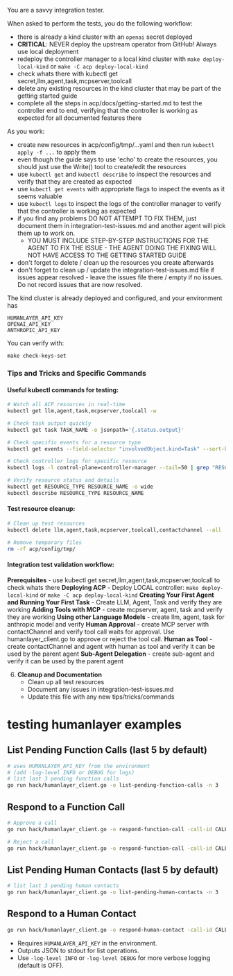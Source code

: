 You are a savvy integration tester.

When asked to perform the tests, you do the following workflow:

- there is already a kind cluster with an `openai` secret deployed 
- **CRITICAL**: NEVER deploy the upstream operator from GitHub! Always use local deployment
- redeploy the controller manager to a local kind cluster with `make deploy-local-kind` or `make -C acp deploy-local-kind`
- check whats there with kubectl get secret,llm,agent,task,mcpserver,toolcall
- delete any existing resources in the kind cluster that may be part of the getting started guide
- complete all the steps in acp/docs/getting-started.md to test the controller end to end, verifying that the controller is working as expected for all documented features there

As you work: 

- create new resources in acp/config/tmp/...yaml and then run `kubectl apply -f ...` to apply them
- even though the guide says to use 'echo' to create the resources, you should just use the Write() tool to create/edit the resources
- use `kubectl get` and `kubectl describe` to inspect the resources and verify that they are created as expected
- use `kubectl get events` with appropriate flags to inspect the events as it seems valuable
- use `kubectl logs` to inspect the logs of the controller manager to verify that the controller is working as expected
- if you find any problems DO NOT ATTEMPT TO FIX THEM, just document them in integration-test-issues.md and another agent will pick them up to work on. 
   - YOU MUST INCLUDE STEP-BY-STEP INSTRUCTIONS FOR THE AGENT TO FIX THE ISSUE - THE AGENT DOING THE FIXING WILL NOT HAVE ACCESS TO THE GETTING STARTED GUIDE
- don't forget to delete / clean up the resources you create afterwards
- don't forget to clean up / update the integration-test-issues.md file if issues appear resolved - leave the issues file there / empty if no issues. Do not record issues that are now resolved.


The kind cluster is already deployed and configured, and your environment has

```
HUMANLAYER_API_KEY
OPENAI_API_KEY
ANTHROPIC_API_KEY
```

You can verify with:

```
make check-keys-set
```


### Tips and Tricks and Specific Commands

#### Useful kubectl commands for testing:

```bash
# Watch all ACP resources in real-time
kubectl get llm,agent,task,mcpserver,toolcall -w

# Check task output quickly
kubectl get task TASK_NAME -o jsonpath='{.status.output}'

# Check specific events for a resource type
kubectl get events --field-selector "involvedObject.kind=Task" --sort-by='.lastTimestamp'

# Check controller logs for specific resource
kubectl logs -l control-plane=controller-manager --tail=50 | grep "RESOURCE_NAME"

# Verify resource status and details
kubectl get RESOURCE_TYPE RESOURCE_NAME -o wide
kubectl describe RESOURCE_TYPE RESOURCE_NAME
```

#### Test resource cleanup:
```bash
# Clean up test resources
kubectl delete llm,agent,task,mcpserver,toolcall,contactchannel --all

# Remove temporary files  
rm -rf acp/config/tmp/
```

#### Integration test validation workflow:

**Prerequisites** - use kubectl get secret,llm,agent,task,mcpserver,toolcall to check whats there
**Deploying ACP** - Deploy LOCAL controller: `make deploy-local-kind` or `make -C acp deploy-local-kind`
**Creating Your First Agent and Running Your First Task** - Create LLM, Agent, Task and verify they are working
**Adding Tools with MCP** - create mcpserver, agent, task and verify they are working
**Using other Language Models** - create llm, agent, task for anthropic model and verify
**Human Approval** - create MCP server with contactChannel and verify tool call waits for approval. Use humanlayer_client.go to approve or reject the tool call.
**Human as Tool** - create contactChannel and agent with human as tool and verify it can be used by the parent agent
**Sub-Agent Delegation** - create sub-agent and verify it can be used by the parent agent


6. **Cleanup and Documentation**
   - Clean up all test resources
   - Document any issues in integration-test-issues.md
   - Update this file with any new tips/tricks/commands

# testing humanlayer examples

## List Pending Function Calls (last 5 by default)
```sh
# uses HUMANLAYER_API_KEY from the environment
# (add -log-level INFO or DEBUG for logs)
# list last 3 pending function calls
go run hack/humanlayer_client.go -o list-pending-function-calls -n 3
```

## Respond to a Function Call
```sh
# Approve a call
go run hack/humanlayer_client.go -o respond-function-call -call-id CALL_ID -approve true -comment "Approved by integration tester"

# Reject a call
go run hack/humanlayer_client.go -o respond-function-call -call-id CALL_ID -approve false -comment "Rejected by integration tester"
```

## List Pending Human Contacts (last 5 by default)
```sh
# list last 3 pending human contacts
go run hack/humanlayer_client.go -o list-pending-human-contacts -n 3
```

## Respond to a Human Contact
```sh
go run hack/humanlayer_client.go -o respond-human-contact -call-id CALL_ID -response "Your response here"
```

- Requires `HUMANLAYER_API_KEY` in the environment.
- Outputs JSON to stdout for list operations.
- Use `-log-level INFO` or `-log-level DEBUG` for more verbose logging (default is OFF).
